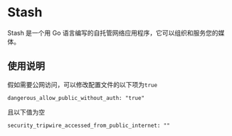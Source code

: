 # Stash

Stash 是一个用 Go 语言编写的自托管网络应用程序，它可以组织和服务您的媒体。


## 使用说明

假如需要公网访问，可以修改配置文件的以下项为`true`

```
dangerous_allow_public_without_auth: "true"
```

且以下值为空

```
security_tripwire_accessed_from_public_internet: ""
```